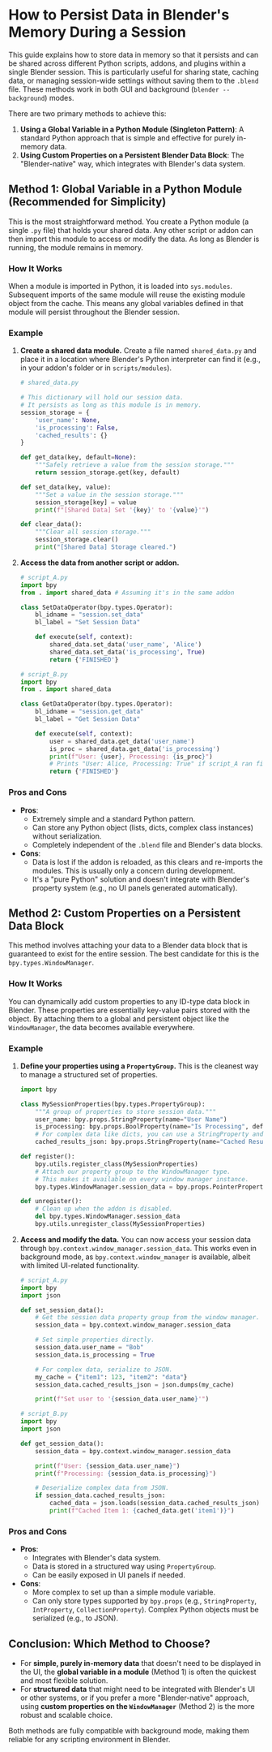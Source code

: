 # How to Persist Data in Blender's Memory During a Session

This guide explains how to store data in memory so that it persists and can be shared across different Python scripts, addons, and plugins within a single Blender session. This is particularly useful for sharing state, caching data, or managing session-wide settings without saving them to the `.blend` file. These methods work in both GUI and background (`blender --background`) modes.

There are two primary methods to achieve this:

1.  **Using a Global Variable in a Python Module (Singleton Pattern)**: A standard Python approach that is simple and effective for purely in-memory data.
2.  **Using Custom Properties on a Persistent Blender Data Block**: The "Blender-native" way, which integrates with Blender's data system.

## Method 1: Global Variable in a Python Module (Recommended for Simplicity)

This is the most straightforward method. You create a Python module (a single `.py` file) that holds your shared data. Any other script or addon can then import this module to access or modify the data. As long as Blender is running, the module remains in memory.

### How It Works

When a module is imported in Python, it is loaded into `sys.modules`. Subsequent imports of the same module will reuse the existing module object from the cache. This means any global variables defined in that module will persist throughout the Blender session.

### Example

1.  **Create a shared data module.**
    Create a file named `shared_data.py` and place it in a location where Blender's Python interpreter can find it (e.g., in your addon's folder or in `scripts/modules`).

    ```python
    # shared_data.py

    # This dictionary will hold our session data.
    # It persists as long as this module is in memory.
    session_storage = {
        'user_name': None,
        'is_processing': False,
        'cached_results': {}
    }

    def get_data(key, default=None):
        """Safely retrieve a value from the session storage."""
        return session_storage.get(key, default)

    def set_data(key, value):
        """Set a value in the session storage."""
        session_storage[key] = value
        print(f"[Shared Data] Set '{key}' to '{value}'")

    def clear_data():
        """Clear all session storage."""
        session_storage.clear()
        print("[Shared Data] Storage cleared.")
    ```

2.  **Access the data from another script or addon.**

    ```python
    # script_A.py
    import bpy
    from . import shared_data # Assuming it's in the same addon

    class SetDataOperator(bpy.types.Operator):
        bl_idname = "session.set_data"
        bl_label = "Set Session Data"

        def execute(self, context):
            shared_data.set_data('user_name', 'Alice')
            shared_data.set_data('is_processing', True)
            return {'FINISHED'}
    ```

    ```python
    # script_B.py
    import bpy
    from . import shared_data

    class GetDataOperator(bpy.types.Operator):
        bl_idname = "session.get_data"
        bl_label = "Get Session Data"

        def execute(self, context):
            user = shared_data.get_data('user_name')
            is_proc = shared_data.get_data('is_processing')
            print(f"User: {user}, Processing: {is_proc}")
            # Prints "User: Alice, Processing: True" if script_A ran first.
            return {'FINISHED'}
    ```

### Pros and Cons

-   **Pros**:
    -   Extremely simple and a standard Python pattern.
    -   Can store any Python object (lists, dicts, complex class instances) without serialization.
    -   Completely independent of the `.blend` file and Blender's data blocks.
-   **Cons**:
    -   Data is lost if the addon is reloaded, as this clears and re-imports the modules. This is usually only a concern during development.
    -   It's a "pure Python" solution and doesn't integrate with Blender's property system (e.g., no UI panels generated automatically).

## Method 2: Custom Properties on a Persistent Data Block

This method involves attaching your data to a Blender data block that is guaranteed to exist for the entire session. The best candidate for this is the `bpy.types.WindowManager`.

### How It Works

You can dynamically add custom properties to any ID-type data block in Blender. These properties are essentially key-value pairs stored with the object. By attaching them to a global and persistent object like the `WindowManager`, the data becomes available everywhere.

### Example

1.  **Define your properties using a `PropertyGroup`.**
    This is the cleanest way to manage a structured set of properties.

    ```python
    import bpy

    class MySessionProperties(bpy.types.PropertyGroup):
        """A group of properties to store session data."""
        user_name: bpy.props.StringProperty(name="User Name")
        is_processing: bpy.props.BoolProperty(name="Is Processing", default=False)
        # For complex data like dicts, you can use a StringProperty and JSON.
        cached_results_json: bpy.props.StringProperty(name="Cached Results (JSON)")

    def register():
        bpy.utils.register_class(MySessionProperties)
        # Attach our property group to the WindowManager type.
        # This makes it available on every window manager instance.
        bpy.types.WindowManager.session_data = bpy.props.PointerProperty(type=MySessionProperties)

    def unregister():
        # Clean up when the addon is disabled.
        del bpy.types.WindowManager.session_data
        bpy.utils.unregister_class(MySessionProperties)
    ```

2.  **Access and modify the data.**
    You can now access your session data through `bpy.context.window_manager.session_data`. This works even in background mode, as `bpy.context.window_manager` is available, albeit with limited UI-related functionality.

    ```python
    # script_A.py
    import bpy
    import json

    def set_session_data():
        # Get the session data property group from the window manager.
        session_data = bpy.context.window_manager.session_data

        # Set simple properties directly.
        session_data.user_name = "Bob"
        session_data.is_processing = True

        # For complex data, serialize to JSON.
        my_cache = {"item1": 123, "item2": "data"}
        session_data.cached_results_json = json.dumps(my_cache)

        print(f"Set user to '{session_data.user_name}'")

    # script_B.py
    import bpy
    import json

    def get_session_data():
        session_data = bpy.context.window_manager.session_data

        print(f"User: {session_data.user_name}")
        print(f"Processing: {session_data.is_processing}")

        # Deserialize complex data from JSON.
        if session_data.cached_results_json:
            cached_data = json.loads(session_data.cached_results_json)
            print(f"Cached Item 1: {cached_data.get('item1')}")
    ```

### Pros and Cons

-   **Pros**:
    -   Integrates with Blender's data system.
    -   Data is stored in a structured way using `PropertyGroup`.
    -   Can be easily exposed in UI panels if needed.
-   **Cons**:
    -   More complex to set up than a simple module variable.
    -   Can only store types supported by `bpy.props` (e.g., `StringProperty`, `IntProperty`, `CollectionProperty`). Complex Python objects must be serialized (e.g., to JSON).

## Conclusion: Which Method to Choose?

-   For **simple, purely in-memory data** that doesn't need to be displayed in the UI, the **global variable in a module** (Method 1) is often the quickest and most flexible solution.
-   For **structured data** that might need to be integrated with Blender's UI or other systems, or if you prefer a more "Blender-native" approach, using **custom properties on the `WindowManager`** (Method 2) is the more robust and scalable choice.

Both methods are fully compatible with background mode, making them reliable for any scripting environment in Blender.
